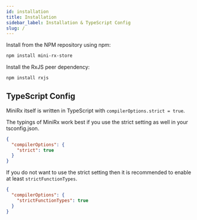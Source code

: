 ```yaml
---
id: installation
title: Installation
sidebar_label: Installation & TypeScript Config
slug: /
---
```


Install from the NPM repository using npm:

```bash
npm install mini-rx-store
```

Install the RxJS peer dependency:
```bash
npm install rxjs
```

## TypeScript Config

MiniRx itself is written in TypeScript with `compilerOptions.strict = true`.

The typings of MiniRx work best if you use the strict setting as well in your tsconfig.json.

```json title="tsconfig.json"
{
  "compilerOptions": {
    "strict": true
  }
}
```

If you do not want to use the strict setting then it is recommended to enable at least `strictFunctionTypes`.

```json title="tsconfig.json"
{
  "compilerOptions": {
    "strictFunctionTypes": true
  }
}
```
